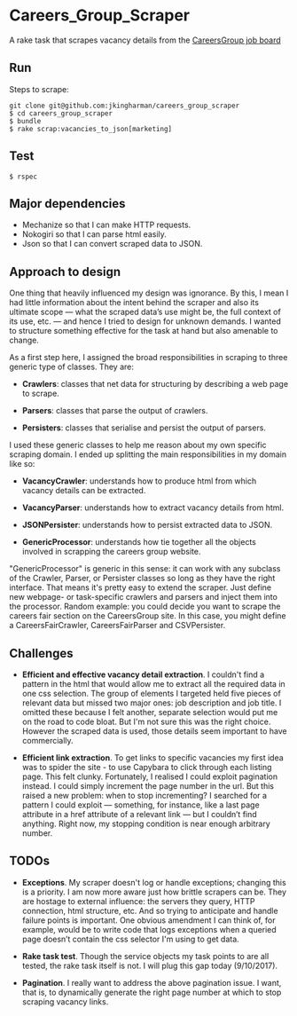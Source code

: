 # Careers_Group_Scraper

A rake task that scrapes vacancy details from the [CareersGroup job board](https://jobonline.thecareersgroup.co.uk/careersgroup/student/)

## Run ##

Steps to scrape:

```
git clone git@github.com:jkingharman/careers_group_scraper
$ cd careers_group_scraper
$ bundle
$ rake scrap:vacancies_to_json[marketing]
```

## Test ##

```
$ rspec

```

## Major dependencies ##

* Mechanize so that I can make HTTP requests.
* Nokogiri so that I can parse html easily.
* Json so that I can convert scraped data to JSON.

## Approach to design ##

One thing that heavily influenced my design was ignorance. By this, I mean I had little information about the intent behind the scraper and also its ultimate scope — what the scraped data’s use might be, the full context of its use, etc. — and hence I tried to design for unknown demands. I wanted to structure something effective for the task at hand but also amenable to change.

As a first step here, I assigned the broad responsibilities in scraping to three generic type of classes. They are:

* __Crawlers__: classes that net data for structuring by describing a web page to scrape.

* __Parsers__: classes that parse the output of crawlers.

* __Persisters__: classes that serialise and persist the output of parsers.

I used these generic classes to help me reason about my own specific scraping domain. I ended up splitting the main responsibilities in my domain like so:

* __VacancyCrawler__: understands how to produce html from which vacancy details can be extracted.

* __VacancyParser__: understands how to extract vacancy details from html.

* __JSONPersister__: understands how to persist extracted data to JSON.

* __GenericProcessor__: understands how tie together all the objects involved in scrapping the careers group website.

"GenericProcessor" is generic in this sense: it can work with any subclass of the Crawler, Parser, or Persister classes so long as they have the right interface. That means it's pretty easy to extend the scraper. Just define new webpage- or task-specific crawlers and parsers and inject them into the processor. Random example: you could decide you want to scrape the careers fair section on the CareersGroup site. In this case, you might define a CareersFairCrawler, CareersFairParser and CSVPersister.


## Challenges ##

* __Efficient and effective vacancy detail extraction__. I couldn't find a pattern in the html that would allow me to extract all the required data in one css selection. The group of elements I targeted held five pieces of relevant data but missed two major ones: job description and job title. I omitted these because I felt another, separate selection would put me on the road to code bloat. But I'm not sure this was the right choice. However the scraped data is used, those details seem important to have commercially.


* __Efficient link extraction__. To get links to specific vacancies my first idea was to spider the site - to use Capybara to click through each listing page. This felt clunky. Fortunately, I realised I could exploit pagination instead. I could simply increment the page number in the url. But this raised a new problem: when to stop incrementing? I searched for a pattern I could exploit — something, for instance, like a last page attribute in a href attribute of a relevant link — but I couldn’t find anything. Right now, my stopping condition is near enough arbitrary number.

## TODOs ##

* __Exceptions__. My scraper doesn't log or handle exceptions; changing this is a priority. I am now more aware just how brittle scrapers can be. They are hostage to external influence: the servers they query, HTTP connection, html structure, etc. And so trying to anticipate and handle failure points is important. One obvious amendment I can think of, for example, would be to write code that logs exceptions when a queried page doesn’t contain the css selector I'm using to get data.

* __Rake task test__. Though the service objects my task points to are all tested, the rake task itself is not. I will plug this gap today (9/10/2017).

* __Pagination__. I really want to address the above pagination issue. I want, that is, to dynamically generate the right page number at which to stop scraping vacancy links.
